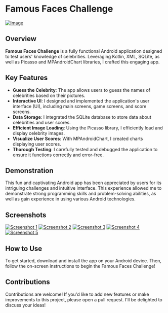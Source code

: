 # Famous Faces Challenge

[![Image](https://i.ibb.co/PWsg5G1/icon-star.png)](https://imgbb.com/)




## Overview

**Famous Faces Challenge** is a fully functional Android application designed to test users' knowledge of celebrities. Leveraging Kotlin, XML, SQLite, as well as Picasso and MPAndroidChart libraries, I crafted this engaging app.

## Key Features

- **Guess the Celebrity**: The app allows users to guess the names of celebrities based on their pictures.
- **Interactive UI**: I designed and implemented the application's user interface (UI), including main screens, game screens, and score screens.
- **Data Storage**: I integrated the SQLite database to store data about celebrities and user scores.
- **Efficient Image Loading**: Using the Picasso library, I efficiently load and display celebrity images.
- **Visualize User Scores**: With MPAndroidChart, I created charts displaying user scores.
- **Thorough Testing**: I carefully tested and debugged the application to ensure it functions correctly and error-free.

## Demonstration

This fun and captivating Android app has been appreciated by users for its intriguing challenges and intuitive interface. This experience allowed me to demonstrate strong programming skills and problem-solving abilities, as well as gain experience in using various Android technologies.

## Screenshots

[![Screenshot 1](https://i.ibb.co/pZN6jWf/img1.jpg)](https://ibb.co/P4JsGTc)
[![Screenshot 2](https://i.ibb.co/hYBG27h/img2.jpg)](https://ibb.co/qJNHmyX)
[![Screenshot 3](https://i.ibb.co/7W4vr54/img3.jpg)](https://ibb.co/swHjsGH)
[![Screenshot 4](https://i.ibb.co/KVHsn9d/img4.jpg)](https://ibb.co/3SHFK02)
[![Screenshot 5](https://i.ibb.co/R32JZz8/img5.jpg)](https://ibb.co/GW7rBcm)


## How to Use

To get started, download and install the app on your Android device. Then, follow the on-screen instructions to begin the Famous Faces Challenge!

## Contributions

Contributions are welcome! If you'd like to add new features or make improvements to this project, please open a pull request. I'll be delighted to discuss your ideas!
